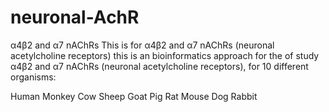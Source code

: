 # neuronal-AchR
α4β2 and α7 nAChRs
This is for α4β2 and α7 nAChRs (neuronal acetylcholine receptors)
this is an bioinformatics approach for the of study  α4β2 and α7 nAChRs (neuronal acetylcholine receptors), for 10  different organisms:

Human
Monkey
Cow
Sheep
Goat
Pig
Rat
Mouse
Dog
Rabbit
